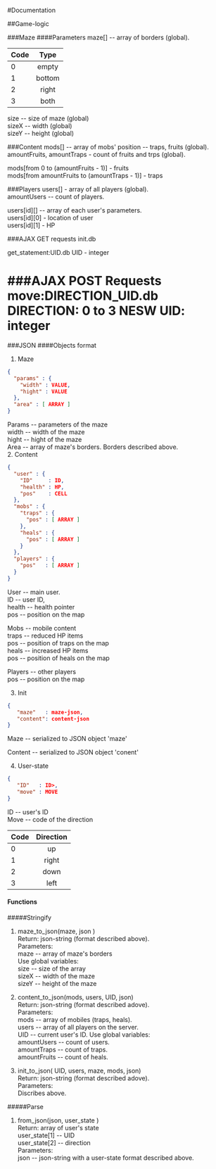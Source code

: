 #Documentation   

##Game-logic

###Maze
####Parameters 
 maze[] -- array of borders (global).
  
| Code  | Type  |
| ----- |:-----:|
| 0 |empty| 
| 1 |bottom| 
| 2 |right|
| 3 |both|

size -- size of maze (global)   
sizeX -- width (global)   
sizeY -- height (global)   

###Content 
mods[] -- array of mobs' position -- traps, fruits (global).     
amountFruits, amountTraps - count of fruits and trps (global).    


mods[from 0 to (amountFruits - 1)] - fruits   
mods[from amountFruits to (amountTraps - 1)] - traps   

###Players 
users[] - array of all players (global).    
amountUsers -- count of players.          


users[id][] -- array of each user's parameters.  
  users[id][0] - location of user   
  users[id][1] - HP   

###AJAX GET requests
init.db

get_statement:UID.db
  UID - integer

###AJAX POST Requests
move:DIRECTION_UID.db
  DIRECTION: 0 to 3 NESW
  UID: integer
=======

###JSON
####Objects format 
1. Maze   
```JSON
{
  "params" : {
    "width" : VALUE,
    "hight" : VALUE
  },
  "area" : [ ARRAY ]
}
```

Params -- parameters of the maze    
  width -- width of the maze    
  hight -- hight of the maze    
Area -- array of maze's borders. Borders described above.    
2. Content  
```JSON 
{
  "user" : {
    "ID"     : ID,
    "health" : HP,
    "pos"    : CELL
  },
  "mobs" : {
    "traps" : {
      "pos" : [ ARRAY ]
    },
    "heals" : {
      "pos" : [ ARRAY ]
    }
  },
  "players" : {
    "pos"   : [ ARRAY ]
  }
}
```
User -- main user.   
 ID     -- user ID,   
 health -- health pointer   
 pos    -- position on the map   
 
Mobs -- mobile content    
  traps  -- reduced HP items    
     pos -- position of traps on the map    
  heals  -- increased HP items   
     pos -- position of heals on the map   

Players -- other players     
  pos   -- position on the map    

3. Init 
```JSON
{
   "maze"   : maze-json,
   "content": content-json
}
```
Maze -- serialized to JSON object 'maze'   

Content -- serialized to JSON object 'conent'

4. User-state
```JSON
{
   "ID"   : ID>,
   "move" : MOVE
}
```
ID -- user's ID   
Move -- code of the direction    

| Code  | Direction  |
| ----- |:----------:|
|0|up| 
|1|right| 
|2|down|
|3|left|
   

#### Functions 
#####Stringify
1. maze_to_json(maze,   json )   
  Return:    json-string (format described above).      
  Parameters:      
      maze -- array of maze's borders      
  Use global variables:       
      size  -- size of the array      
      sizeX -- width of the maze     
      sizeY -- height of the maze     
   
2. content_to_json(mods, users, UID,   json)     
   Return:  json-string (format described adove).    
   Parameters:     
      mods  -- array of mobiles (traps, heals).       
      users -- array of all players on the server.  
      UID   -- current user's ID.
   Use global variables:   
     amountUsers  -- count of users.    
     amountTraps  -- count of traps.    
     amountFruits -- count of heals.   

3. init_to_json( UID, users, maze, mods,     json)   
   Return:  json-string (format described adove).     
   Parameters:   
      Discribes above.   

#####Parse
1. from_json(json,     user_state )     
   Return: array of user's state    
      user_state[1] -- UID    
      user_state[2] -- direction    
   Parameters:    
      json -- json-string with a user-state format described above.    
